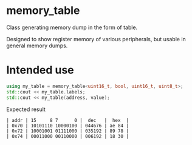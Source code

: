 # memory_table
Class generating memory dump in the form of table.

Designed to show register memory of various peripherals, but usable in general memory dumps.

# Intended use
```c++
using my_table = memory_table<uint16_t, bool, uint16_t, uint8_t>;
std::cout << my_table.labels;
std::cout << my_table(address, value);
```

Expected result
```
| addr | 15     8 7      0 |  dec   |  hex  |
| 0x70 | 10101110 10000100 | 044676 | ae 84 |
| 0x72 | 10001001 01111000 | 035192 | 89 78 |
| 0x74 | 00011000 00110000 | 006192 | 18 30 |
```

